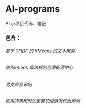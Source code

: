 # AI-programs
AI 小项目代码、笔记

### 包含：
###### 基于 TFIDF 的 KMeans 的文本聚类
###### 使用kmeas 算法规划全国能源中心
###### 男女声音识别
###### 使用决策树对优惠券使用情况做出预测
